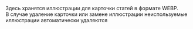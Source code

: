 Здесь хранятся иллюстрации для карточки статей в формате WEBP.  
В случае удаление карточки или замене иллюстрации неиспользуемые иллюстрации автоматически удаляются